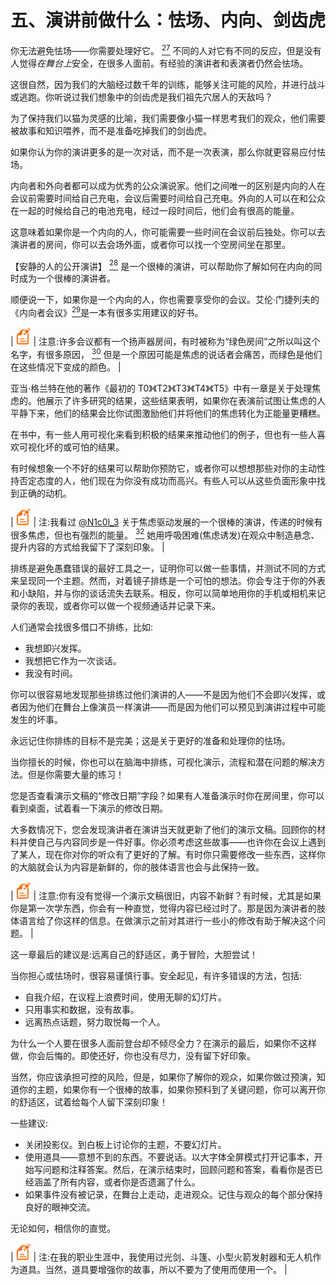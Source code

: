 # 五、演讲前做什么：怯场、内向、剑齿虎

你无法避免怯场——你需要处理好它。 [<sup>27</sup>](Public_Speaking_for_Geeks_0012.htm#_ftn27) 不同的人对它有不同的反应，但是没有人觉得*在舞台上*安全，在很多人面前。有经验的演讲者和表演者仍然会怯场。

这很自然，因为我们的大脑经过数千年的训练，能够关注可能的风险，并进行战斗或逃跑。你听说过我们想象中的剑齿虎是我们祖先穴居人的天敌吗？

为了保持我们以猫为灵感的比喻，我们需要像小猫一样思考我们的观众，他们需要被故事和知识喂养，而不是准备吃掉我们的剑齿虎。

如果你认为你的演讲更多的是一次对话，而不是一次表演，那么你就更容易应付怯场。

内向者和外向者都可以成为优秀的公众演说家。他们之间唯一的区别是内向的人在会议前需要时间给自己充电，会议后需要时间给自己充电。外向的人可以在和公众在一起的时候给自己的电池充电，经过一段时间后，他们会有很高的能量。

这意味着如果你是一个内向的人，你可能需要一些时间在会议前后独处。你可以去演讲者的房间，你可以去会场外面，或者你可以找一个空房间坐在那里。

【安静的人的公开演讲】 [<sup>28</sup>](Public_Speaking_for_Geeks_0012.htm#_ftn28) 是一个很棒的演讲，可以帮助你了解如何在内向的同时成为一个很棒的演讲者。

顺便说一下，如果你是一个内向的人，你也需要享受你的会议。艾伦·门捷列夫的《内向者会议》[<sup>29</sup>](Public_Speaking_for_Geeks_0012.htm#_ftn29)是一本有很多实用建议的好书。

| ![](img/note.png) | 注意:许多会议都有一个扬声器房间，有时被称为“绿色房间”之所以叫这个名字，有很多原因， [<sup>30</sup>](Public_Speaking_for_Geeks_0012.htm#_ftn30) 但是一个原因可能是焦虑的说话者会痛苦，而绿色是他们在这些情况下变成的颜色。 |

亚当·格兰特在他的著作《最初的 T0》《T2》《T3》《T4》《T5》中有一章是关于处理焦虑的。他展示了许多研究的结果，这些结果表明，如果你在表演前试图让焦虑的人平静下来，他们的结果会比你试图激励他们并将他们的焦虑转化为正能量更糟糕。

在书中，有一些人用可视化来看到积极的结果来推动他们的例子，但也有一些人喜欢可视化坏的或可怕的结果。

有时候想象一个不好的结果可以帮助你预防它，或者你可以想想那些对你的主动性持否定态度的人，他们现在为你没有成功而高兴。有些人可以从这些负面形象中找到正确的动机。

| ![](img/note.png) | 注:我看过 [@N1c0l_3](http://www.twitter.com/N1c0l_3) 关于焦虑驱动发展的一个很棒的演讲，传递的时候有很多焦虑，但也有强烈的能量。 [<sup>32</sup>](Public_Speaking_for_Geeks_0012.htm#_ftn32) 她用呼吸困难(焦虑诱发)在观众中制造悬念、提升内容的方式给我留下了深刻印象。 |

排练是避免愚蠢错误的最好工具之一，证明你可以做一些事情，并测试不同的方式来呈现同一个主题。然而，对着镜子排练是一个可怕的想法。你会专注于你的外表和小缺陷，并与你的谈话流失去联系。相反，你可以简单地用你的手机或相机来记录你的表现，或者你可以做一个视频通话并记录下来。

人们通常会找很多借口不排练，比如:

*   我想即兴发挥。
*   我想把它作为一次谈话。
*   我没有时间。

你可以很容易地发现那些排练过他们演讲的人——不是因为他们不会即兴发挥，或者因为他们在舞台上像演员一样演讲——而是因为他们可以预见到演讲过程中可能发生的坏事。

永远记住你排练的目标不是完美；这是关于更好的准备和处理你的怯场。

当你擅长的时候，你也可以在脑海中排练，可视化演示，流程和潜在问题的解决方法。但是你需要大量的练习！

您是否查看演示文稿的“修改日期”字段？如果有人准备演示时你在房间里，你可以看到桌面，试着看一下演示的修改日期。

大多数情况下，您会发现演讲者在演讲当天就更新了他们的演示文稿。回顾你的材料并使自己与内容同步是一件好事。你必须考虑这些故事——也许你在会议上遇到了某人，现在你对你的听众有了更好的了解。有时你只需要修改一些东西，这样你的大脑就会认为内容是新鲜的，你的肢体语言也会与此保持一致。

| ![](img/note.png) | 注意:你有没有觉得一个演示文稿很旧，内容不新鲜？有时候，尤其是如果你是第一次学东西，你会有一种直觉，觉得内容已经过时了。那是因为演讲者的肢体语言给了你这样的信息。在做演示之前对其进行一些小的修改有助于解决这个问题。 |

这一章最后的建议是:远离自己的舒适区，勇于冒险，大胆尝试！

当你担心或怯场时，很容易谨慎行事。安全起见，有许多错误的方法，包括:

*   自我介绍，在议程上浪费时间，使用无聊的幻灯片。
*   只用事实和数据，没有故事。
*   远离热点话题，努力取悦每一个人。

为什么一个人要在很多人面前登台却不倾尽全力？在演示的最后，如果你不这样做，你会后悔的。即使还好，你也没有尽力，没有留下好印象。

当然，你应该承担可控的风险，但是，如果你了解你的观众，如果你做过预演，知道你的主题，如果你有一个很棒的故事，如果你预料到了关键问题，你可以离开你的舒适区，试着给每个人留下深刻印象！

一些建议:

*   关闭投影仪。到白板上讨论你的主题，不要幻灯片。
*   使用道具——意想不到的东西。不要说话。以大字体全屏模式打开记事本，开始写问题和注释答案。然后，在演示结束时，回顾问题和答案，看看你是否已经涵盖了所有内容，或者你是否遗漏了什么。
*   如果事件没有被记录，在舞台上走动，走进观众。记住与观众的每个部分保持良好的眼神交流。

无论如何，相信你的直觉。

| ![](img/note.png) | 注:在我的职业生涯中，我使用过光剑、斗篷、小型火箭发射器和无人机作为道具。当然，道具要增强你的故事，所以不要为了使用而使用一个。 |